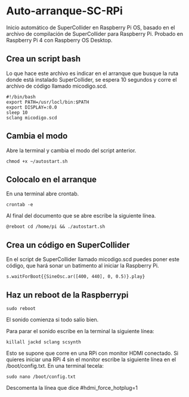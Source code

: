 # Auto-arranque-SC-RPi
Inicio automático de SuperCollider en Raspberry Pi OS, basado en el archivo de compilación de SuperCollider para Raspberry Pi. Probado en Raspberry Pi 4 con Raspberry OS Desktop.

## Crea un script bash
Lo que hace este archivo es indicar en el arranque que busque la ruta donde está instalado SuperCollider, se espera 10 segundos y corre el archivo de código llamado micodigo.scd. 
```
#!/bin/bash
export PATH=/usr/locl/bin:$PATH
export DISPLAY=:0.0
sleep 10
sclang micodigo.scd
```
## Cambia el modo
Abre la terminal y cambia el modo del script anterior.
```
chmod +x ~/autostart.sh
```
## Colocalo en el arranque
En una terminal abre crontab.
```
crontab -e
```
Al final del documento que se abre escribe la siguiente línea.
```
@reboot cd /home/pi && ./autostart.sh
```
## Crea un código en SuperCollider
En el script de SuperCollider llamado micodigo.scd puedes poner este código, que hará sonar un batimento al iniciar la Raspberry Pi.
```
s.waitForBoot{{SineOsc.ar([400, 440], 0, 0.5)}.play}
```
## Haz un reboot de la Raspberrypi
```
sudo reboot
```
El sonido comienza si todo salío bien.

Para parar el sonido escribe en la terminal la siguiente línea:
```
killall jackd sclang scsynth
```
Esto se supone que corre en una RPi con monitor HDMI conectado. Si quieres iniciar una RPi 4 sin el monitor escribe la siguiente línea en el /boot/config.txt. En una terminal tecela:
```
sudo nano /boot/config.txt
```
Descomenta la línea que dice #hdmi_force_hotplug=1

